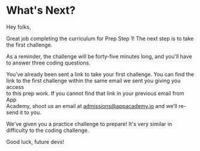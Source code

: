# What's Next?

Hey folks,

Great job completing the curriculum for Prep Step 1! The next step is to take  
the first challenge.

As a reminder, the challenge will be forty-five minutes long, and you'll have  
to answer three coding questions. 

You’ve already been sent a link to take your first challenge. You can find the  
link to the first challenge within the same email we sent you giving you access  
to this prep work. If you cannot find that link in your previous email from App  
Academy, shoot us an email at admissions@appacademy.io and we’ll re-send it to you.

We've given you a practice challenge to prepare! It's very similar in  
difficulty to the coding challenge.

Good luck, future devs!

